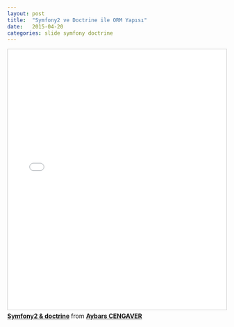 ```yaml
---
layout: post
title:  "Symfony2 ve Doctrine ile ORM Yapısı"
date:   2015-04-20
categories: slide symfony doctrine
---
```


<iframe src="//www.slideshare.net/slideshow/embed_code/key/BZh0ElwpB09ETT" width="800" height="600" frameborder="0" marginwidth="0" marginheight="0" scrolling="no" style="border:1px solid #CCC; border-width:1px; margin-bottom:5px; max-width: 100%;" allowfullscreen> </iframe> <div style="margin-bottom:5px"> <strong> <a href="//www.slideshare.net/AybarsCENGAVER/symfony2-doctrine" title="Symfony2 &amp; doctrine" target="_blank">Symfony2 &amp; doctrine</a> </strong> from <strong><a href="//www.slideshare.net/AybarsCENGAVER" target="_blank">Aybars CENGAVER</a></strong> </div>
